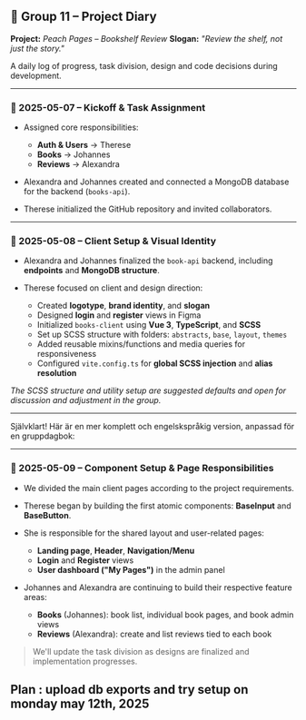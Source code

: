 
## 📖 Group 11 – Project Diary

**Project:** *Peach Pages – Bookshelf Review*
**Slogan:** *"Review the shelf, not just the story."*

A daily log of progress, task division, design and code decisions during development.

---

### 📅 2025-05-07 – Kickoff & Task Assignment

* Assigned core responsibilities:

  * **Auth & Users** → Therese
  * **Books** → Johannes
  * **Reviews** → Alexandra

* Alexandra and Johannes created and connected a MongoDB database for the backend (`books-api`).

* Therese initialized the GitHub repository and invited collaborators.

---

### 📅 2025-05-08 – Client Setup & Visual Identity

* Alexandra and Johannes finalized the `book-api` backend, including **endpoints** and **MongoDB structure**.
* Therese focused on client and design direction:

  * Created **logotype**, **brand identity**, and **slogan**
  * Designed **login** and **register** views in Figma
  * Initialized `books-client` using **Vue 3**, **TypeScript**, and **SCSS**
  * Set up SCSS structure with folders: `abstracts`, `base`, `layout`, `themes`
  * Added reusable mixins/functions and media queries for responsiveness
  * Configured `vite.config.ts` for **global SCSS injection** and **alias resolution**

_The SCSS structure and utility setup are suggested defaults and open for discussion and adjustment in the group._

---


Självklart! Här är en mer komplett och engelskspråkig version, anpassad för en gruppdagbok:

---

### 📅 2025-05-09 – Component Setup & Page Responsibilities

* We divided the main client pages according to the project requirements.

* Therese began by building the first atomic components: **BaseInput** and **BaseButton**.

* She is responsible for the shared layout and user-related pages:

  * **Landing page**, **Header**, **Navigation/Menu**
  * **Login** and **Register** views
  * **User dashboard ("My Pages")** in the admin panel

* Johannes and Alexandra are continuing to build their respective feature areas:

  * **Books** (Johannes): book list, individual book pages, and book admin views
  * **Reviews** (Alexandra): create and list reviews tied to each book

> We'll update the task division as designs are finalized and implementation progresses.

**Plan** : upload db exports and try setup on monday may 12th, 2025
---
